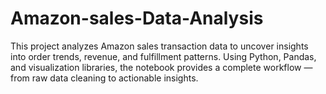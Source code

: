 # Amazon-sales-Data-Analysis
This project analyzes Amazon sales transaction data to uncover insights into order trends, revenue, and fulfillment patterns. Using Python, Pandas, and visualization libraries, the notebook provides a complete workflow — from raw data cleaning to actionable insights.
